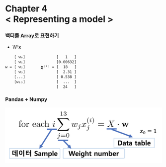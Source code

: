 Chapter 4<br/>
< Representing a model >
===============================


### 백터를 Array로 표현하기
- Wᵀ𝐱

```
    [ w₀]              [   1   ]
    [ w₁]              [0.00632]
w = [ w₂]       𝟀⁽¹⁾ = [  18   ]
    [ w₃]              [  2.31 ]
    [...]              [ 0.538 ]
    [w₁₃]              [  ...  ]
                       [  24   ]
```


### Pandas + Numpy
![img](1.png)
